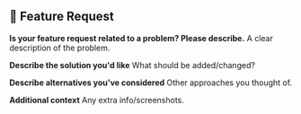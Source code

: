 ## 🚀 Feature Request

**Is your feature request related to a problem? Please describe.**
A clear description of the problem.

**Describe the solution you'd like**
What should be added/changed?

**Describe alternatives you've considered**
Other approaches you thought of.

**Additional context**
Any extra info/screenshots.
